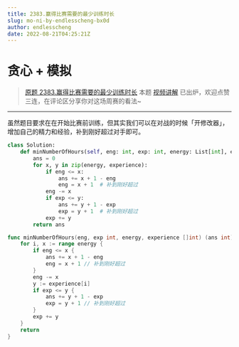 ```yaml
---
title: 2383.赢得比赛需要的最少训练时长
slug: mo-ni-by-endlesscheng-bx0d
author: endlesscheng
date: 2022-08-21T04:25:21Z
---
```

# 贪心 + 模拟
 
> [原题 2383.赢得比赛需要的最少训练时长](https://leetcode.cn/problems/minimum-hours-of-training-to-win-a-competition)
本题 [视频讲解](https://www.bilibili.com/video/BV1md4y1P75q) 已出炉，欢迎点赞三连，在评论区分享你对这场周赛的看法~

---

虽然题目要求在在开始比赛前训练，但其实我们可以在对战的时候「开修改器」，增加自己的精力和经验，补到刚好超过对手即可。

```py [sol1-Python]
class Solution:
    def minNumberOfHours(self, eng: int, exp: int, energy: List[int], experience: List[int]) -> int:
        ans = 0
        for x, y in zip(energy, experience):
            if eng <= x:
                ans += x + 1 - eng
                eng = x + 1  # 补到刚好超过
            eng -= x
            if exp <= y:
                ans += y + 1 - exp
                exp = y + 1  # 补到刚好超过
            exp += y
        return ans
```

```go [sol1-Go]
func minNumberOfHours(eng, exp int, energy, experience []int) (ans int) {
	for i, x := range energy {
		if eng <= x {
			ans += x + 1 - eng
			eng = x + 1 // 补到刚好超过
		}
		eng -= x
		y := experience[i]
		if exp <= y {
			ans += y + 1 - exp
			exp = y + 1 // 补到刚好超过
		}
		exp += y
	}
	return
}
```
